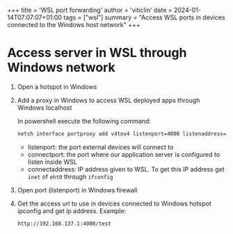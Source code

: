 +++
title = 'WSL port forwarding'
author = 'viticlin'
date = 2024-01-14T07:07:07+01:00
tags = ["wsl"]
summary = "Access WSL ports in devices connected to the Windows host network"
+++

# Access server in WSL through Windows network


1. Open a hotspot in Windows


2. Add a proxy in Windows to access WSL deployed apps through Windows localhost

   In powershell execute the following command:

   ```cmd
   netsh interface portproxy add v4tov4 listenport=4000 listenaddress=0.0.0.0 connectport=8080 connectaddress=192.168.1.4
   ```

   - listenport: the port external devices will connect to
   - connectport: the port where our application server is configured to listen inside WSL
   - connectaddress: IP address given to WSL. To get this IP address get `inet` of `eht0` through `ifconfig`


3. Open port (listenport) in Windows firewall


4. Get the access url to use in devices connected to Windows hotspot ipconfig and get ip address. Example:

   ```url
   http://192.168.137.1:4000/test
   ```
